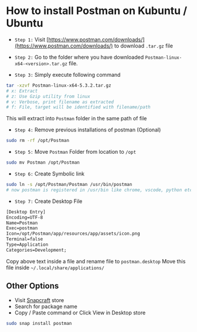 # How to install Postman on Kubuntu / Ubuntu

- `Step 1:` Visit [https://www.postman.com/downloads/](https://www.postman.com/downloads/) to download `.tar.gz` file

- `Step 2:` Go to the folder where you have downloaded `Postman-linux-x64-<version>.tar.gz` file.

- `Step 3:` Simply execute following command

```bash
tar -xzvf Postman-linux-x64-5.3.2.tar.gz
# x: Extract
# z: Use Gzip utility from linux
# v: Verbose, print filename as extracted
# f: File, target will be identified with filename/path
```

This will extract into `Postman` folder in the same path of file

- `Step 4:` Remove previous installations of postman (Optional)

```bash
sudo rm -rf /opt/Postman
```

- `Step 5:` Move `Postman` Folder from location to `/opt`

```bash
sudo mv Postman /opt/Postman

```

- `Step 6:` Create Symbolic link

```bash
sudo ln -s /opt/Postman/Postman /usr/bin/postman
# now postman is registered in /usr/bin like chrome, vscode, python etc.
```

- `Step 7:` Create Desktop File

```txt
[Desktop Entry]
Encoding=UTF-8
Name=Postman
Exec=postman
Icon=/opt/Postman/app/resources/app/assets/icon.png
Terminal=false
Type=Application
Categories=Development;
```

Copy above text inside a file and rename file to `postman.desktop`
Move this file inside `~/.local/share/applications/`

## Other Options

- Visit [Snapcraft](https://snapcraft.io/store) store
- Search for package name
- Copy / Paste command or Click View in Desktop store

```bash
sudo snap install postman
```
